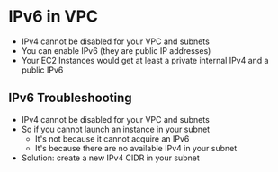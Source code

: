 # IPv6 in VPC

* IPv4 cannot be disabled for your VPC and subnets
* You can enable IPv6 (they are public IP addresses)
* Your EC2 Instances would get at least a private internal IPv4 and a public IPv6

## IPv6 Troubleshooting

* IPv4 cannot be disabled for your VPC and subnets
* So if you cannot launch an instance in your subnet
  * It's not because it cannot acquire an IPv6
  * It's because there are no available IPv4 in your subnet
* Solution: create a new IPv4 CIDR in your subnet
